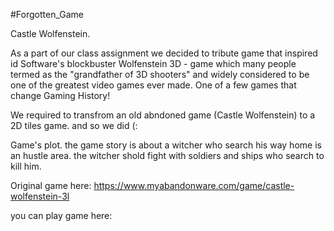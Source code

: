 #Forgotten_Game

Castle Wolfenstein.
 
 As a part of our class assignment we decided to tribute game that inspired id Software's blockbuster Wolfenstein 3D - 
 game which many people termed as the "grandfather of 3D shooters" and widely considered to be one of the greatest video games ever made.
 One of a few games that change Gaming History!
 
 We required to transfrom an old abndoned game (Castle Wolfenstein) to a 2D tiles game.
 and so we did (:
 
 Game's plot.
 the game story is about a witcher who search his way home is an hustle area.
 the witcher shold fight with soldiers and ships who search to kill him.
 
 Original game here:
 https://www.myabandonware.com/game/castle-wolfenstein-3l
 
 you can play game here:
 
 
 
 

